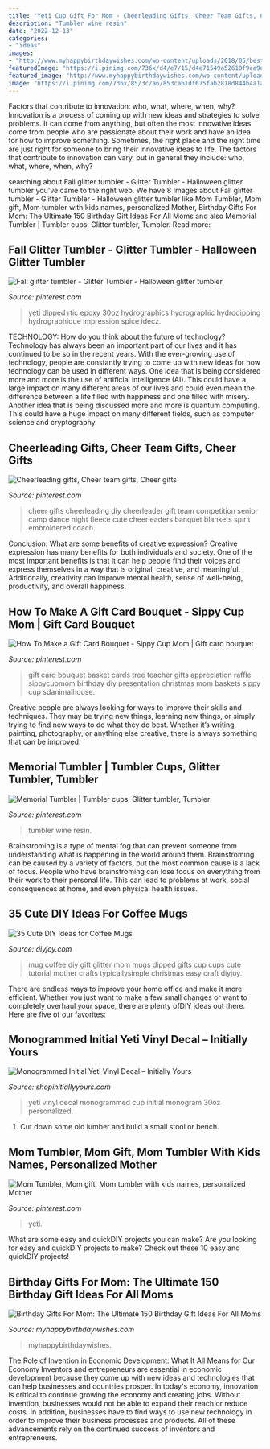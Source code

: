 ```yaml
---
title: "Yeti Cup Gift For Mom - Cheerleading Gifts, Cheer Team Gifts, Cheer Gifts"
description: "Tumbler wine resin"
date: "2022-12-13"
categories:
- "ideas"
images:
- "http://www.myhappybirthdaywishes.com/wp-content/uploads/2018/05/best-birthday-gifts-for-mom-2018.jpg"
featuredImage: "https://i.pinimg.com/736x/d4/e7/15/d4e71549a52610f9ea9d18cbb4f0c07e.jpg"
featured_image: "http://www.myhappybirthdaywishes.com/wp-content/uploads/2018/05/best-birthday-gifts-for-mom-2018.jpg"
image: "https://i.pinimg.com/736x/85/3c/a6/853ca61df675fab2818d844b4a1ab51f.jpg"
---
```



Factors that contribute to innovation: who, what, where, when, why?
Innovation is a process of coming up with new ideas and strategies to solve problems. It can come from anything, but often the most innovative ideas come from people who are passionate about their work and have an idea for how to improve something. Sometimes, the right place and the right time are just right for someone to bring their innovative ideas to life. The factors that contribute to innovation can vary, but in general they include: who, what, where, when, why?

	

		
searching about Fall glitter tumbler - Glitter Tumbler - Halloween glitter tumbler you've came to the right web. We have 8 Images about Fall glitter tumbler - Glitter Tumbler - Halloween glitter tumbler like Mom Tumbler, Mom gift, Mom tumbler with kids names, personalized Mother, Birthday Gifts For Mom: The Ultimate 150 Birthday Gift Ideas For All Moms and also Memorial Tumbler | Tumbler cups, Glitter tumbler, Tumbler. Read more:
		
    
## Fall Glitter Tumbler - Glitter Tumbler - Halloween Glitter Tumbler

<img loading=lazy src="https://i.pinimg.com/736x/85/3c/a6/853ca61df675fab2818d844b4a1ab51f.jpg" onerror="this.onerror=null;this.src='https://tse3.mm.bing.net/th?id=OIP.QKlUUJn6QV0j7T30zeZiGgHaLI&amp;pid=15.1';" alt="Fall glitter tumbler - Glitter Tumbler - Halloween glitter tumbler">

_Source: pinterest.com_

>yeti dipped rtic epoxy 30oz hydrographics hydrographic hydrodipping hydrographique impression spice idecz. 

	

TECHNOLOGY: How do you think about the future of technology?
Technology has always been an important part of our lives and it has continued to be so in the recent years. With the ever-growing use of technology, people are constantly trying to come up with new ideas for how technology can be used in different ways. One idea that is being considered more and more is the use of artificial intelligence (AI). This could have a large impact on many different areas of our lives and could even mean the difference between a life filled with happiness and one filled with misery. Another idea that is being discussed more and more is quantum computing. This could have a huge impact on many different fields, such as computer science and cryptography.

    
## Cheerleading Gifts, Cheer Team Gifts, Cheer Gifts

<img loading=lazy src="https://i.pinimg.com/originals/34/87/10/348710ff68b0960d143e4fd97e327f6f.jpg" onerror="this.onerror=null;this.src='https://tse1.mm.bing.net/th?id=OIP.iP1NCoHdrw6YKbwHm-4jqgHaJ4&amp;pid=15.1';" alt="Cheerleading gifts, Cheer team gifts, Cheer gifts">

_Source: pinterest.com_

>cheer gifts cheerleading diy cheerleader gift team competition senior camp dance night fleece cute cheerleaders banquet blankets spirit embroidered coach. 

	

Conclusion: What are some benefits of creative expression?
Creative expression has many benefits for both individuals and society. One of the most important benefits is that it can help people find their voices and express themselves in a way that is original, creative, and meaningful. Additionally, creativity can improve mental health, sense of well-being, productivity, and overall happiness.

    
## How To Make A Gift Card Bouquet - Sippy Cup Mom | Gift Card Bouquet

<img loading=lazy src="https://i.pinimg.com/736x/70/0e/50/700e50031b29ed6ebb02f0357c583682--gift-card-bouquet-teacher-appreciation.jpg" onerror="this.onerror=null;this.src='https://tse3.mm.bing.net/th?id=OIP.UCCVQATSOIRsfqc5qXglAQHaLG&amp;pid=15.1';" alt="How To Make a Gift Card Bouquet - Sippy Cup Mom | Gift card bouquet">

_Source: pinterest.com_

>gift card bouquet basket cards tree teacher gifts appreciation raffle sippycupmom birthday diy presentation christmas mom baskets sippy cup sdanimalhouse. 

	

Creative people are always looking for ways to improve their skills and techniques. They may be trying new things, learning new things, or simply trying to find new ways to do what they do best. Whether it’s writing, painting, photography, or anything else creative, there is always something that can be improved.

    
## Memorial Tumbler | Tumbler Cups, Glitter Tumbler, Tumbler

<img loading=lazy src="https://i.pinimg.com/736x/d4/e7/15/d4e71549a52610f9ea9d18cbb4f0c07e.jpg" onerror="this.onerror=null;this.src='https://tse3.mm.bing.net/th?id=OIP.yk8Yfvt3vYTuoIWv9-SQYQHaJ3&amp;pid=15.1';" alt="Memorial Tumbler | Tumbler cups, Glitter tumbler, Tumbler">

_Source: pinterest.com_

>tumbler wine resin. 

	

Brainstroming is a type of mental fog that can prevent someone from understanding what is happening in the world around them. Brainstroming can be caused by a variety of factors, but the most common cause is a lack of focus. People who have brainstroming can lose focus on everything from their work to their personal life. This can lead to problems at work, social consequences at home, and even physical health issues.

    
## 35 Cute DIY Ideas For Coffee Mugs

<img loading=lazy src="https://diyjoy.com/wp-content/uploads/2017/11/Glitter-Dipped-Coffee-Mug.jpg" onerror="this.onerror=null;this.src='https://tse1.mm.bing.net/th?id=OIP.7ypBeZDsdt88OgIIs0n30wHaLH&amp;pid=15.1';" alt="35 Cute DIY Ideas for Coffee Mugs">

_Source: diyjoy.com_

>mug coffee diy gift glitter mom mugs dipped gifts cup cups cute tutorial mother crafts typicallysimple christmas easy craft diyjoy. 

	

There are endless ways to improve your home office and make it more efficient. Whether you just want to make a few small changes or want to completely overhaul your space, there are plenty ofDIY ideas out there. Here are five of our favorites: 

    
## Monogrammed Initial Yeti Vinyl Decal – Initially Yours

<img loading=lazy src="http://cdn.shopify.com/s/files/1/2388/5253/products/personalized-vinyl-decal-for-yeti-cup-30oz_grande.jpg?v=1571876314" onerror="this.onerror=null;this.src='https://tse4.mm.bing.net/th?id=OIP.aNX1LrO3JNtmH4TlOgWANwHaF7&amp;pid=15.1';" alt="Monogrammed Initial Yeti Vinyl Decal – Initially Yours">

_Source: shopinitiallyyours.com_

>yeti vinyl decal monogrammed cup initial monogram 30oz personalized. 

	

1. Cut down some old lumber and build a small stool or bench.

    
## Mom Tumbler, Mom Gift, Mom Tumbler With Kids Names, Personalized Mother

<img loading=lazy src="https://i.pinimg.com/originals/49/db/32/49db32a6fcba6dd97cb8115b705f2dcb.jpg" onerror="this.onerror=null;this.src='https://tse1.mm.bing.net/th?id=OIP.03bWElnc02Szs1xdoyVQMwHaJ4&amp;pid=15.1';" alt="Mom Tumbler, Mom gift, Mom tumbler with kids names, personalized Mother">

_Source: pinterest.com_

>yeti. 

	

What are some easy and quickDIY projects you can make?
Are you looking for easy and quickDIY projects to make? Check out these 10 easy and quickDIY projects!

    
## Birthday Gifts For Mom: The Ultimate 150 Birthday Gift Ideas For All Moms

<img loading=lazy src="http://www.myhappybirthdaywishes.com/wp-content/uploads/2018/05/best-birthday-gifts-for-mom-2018.jpg" onerror="this.onerror=null;this.src='https://tse2.mm.bing.net/th?id=OIP.VYJsNqSlwPxQClbUY-1QNQHaJ4&amp;pid=15.1';" alt="Birthday Gifts For Mom: The Ultimate 150 Birthday Gift Ideas For All Moms">

_Source: myhappybirthdaywishes.com_

>myhappybirthdaywishes. 

	

The Role of Invention in Economic Development: What It All Means for Our Economy
Inventors and entrepreneurs are essential in economic development because they come up with new ideas and technologies that can help businesses and countries prosper. In today's economy, innovation is critical to continue growing the economy and creating jobs. Without invention, businesses would not be able to expand their reach or reduce costs. In addition, businesses have to find ways to use new technology in order to improve their business processes and products. All of these advancements rely on the continued success of inventors and entrepreneurs.

